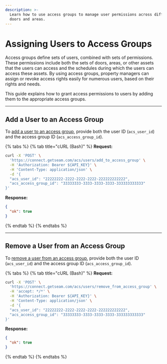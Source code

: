 ```yaml
---
description: >-
  Learn how to use access groups to manage user permissions across different
  doors and areas.
---
```


# Assigning Users to Access Groups

Access groups define sets of users, combined with sets of permissions. These permissions include both the sets of doors, areas, or other assets that the users can access and the schedules during which the users can access these assets. By using access groups, property managers can assign or revoke access rights easily for numerous users, based on their rights and needs.

This guide explains how to grant access permissions to users by adding them to the appropriate access groups.

***

## Add a User to an Access Group

To [add a user to an access group](../../api-clients/access-control-systems/users/add-user-to-access-group.md), provide both the user ID (`acs_user_id`) and the access group ID (`acs_access_group_id`).

{% tabs %}
{% tab title="cURL (Bash)" %}
**Request:**

```bash
curl -X 'POST' \
  'https://connect.getseam.com/acs/users/add_to_access_group' \
  -H 'Authorization: Bearer ${API_KEY}' \
  -H 'Content-Type: application/json' \
  -d '{
  "acs_user_id": "22222222-2222-2222-2222-222222222222",
  "acs_access_group_id": "33333333-3333-3333-3333-333333333333"
}'
```

**Response:**

```json
{
  "ok": true
}
```
{% endtab %}
{% endtabs %}

***

## Remove a User from an Access Group

To [remove a user from an access group](../../api-clients/access-control-systems/users/remove-user-from-access-group.md), provide both the user ID (`acs_user_id`) and the access group ID (`acs_access_group_id`).

{% tabs %}
{% tab title="cURL (Bash)" %}
**Request:**

```bash
curl -X 'POST' \
  'https://connect.getseam.com/acs/users/remove_from_access_group' \
  -H 'accept: */*' \
  -H 'Authorization: Bearer ${API_KEY}' \
  -H 'Content-Type: application/json' \
  -d '{
  "acs_user_id": "22222222-2222-2222-2222-222222222222",
  "acs_access_group_id": "33333333-3333-3333-3333-333333333333"
}'
```

**Response:**

```json
{
  "ok": true
}
```
{% endtab %}
{% endtabs %}
